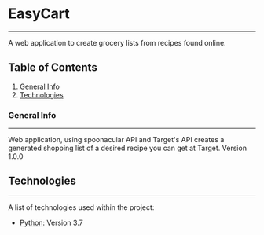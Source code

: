 # EasyCart
***
A web application to create grocery lists from recipes found online.

## Table of Contents
1. [General Info](#general-info)
2. [Technologies](#technologies)
### General Info
***
Web application, using spoonacular API and Target's API creates a generated shopping list of a desired recipe you can get at Target. Version 1.0.0
## Technologies
***
A list of technologies used within the project:
* [Python](https://www.python.org/): Version 3.7
